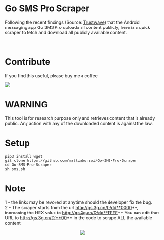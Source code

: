 # Go SMS Pro Scraper
 Following the recent findings (Source: [Trustwave](https://www.trustwave.com/en-us/resources/blogs/spiderlabs-blog/go-sms-pro-vulnerable-to-media-file-theft/?=go-sms-pro-vulnerability-to-media-file-theft)) that the Android messaging app Go SMS Pro uploads all content publicly, here is a quick scraper to fetch and download all publicly available content.

<br>

# Contribute
If you find this useful, please buy me a coffee

<a href="https://www.paypal.me/mattiab/">
    <img src="https://img.shields.io/badge/paypal-%2300457C.svg?&style=for-the-badge&logo=paypal&logoColor=white" />
  </a>

<br>

 # WARNING
This tool is for research purpose only and retrieves content that is already public. Any action with any of the downloaded content is against the law.

 # Setup
```
pip3 install wget
git clone https://github.com/mattiaborsoi/Go-SMS-Pro-Scraper
cd Go-SMS-Pro-Scraper
sh sms.sh
```


 # Note
 1 - the links may be revoked at anytime should the developer fix the bug. 
 <br>
 2 -  The scraper starts from the url http://gs.3g.cn/D/dd**0000**, increasing the HEX value to http://gs.3g.cn/D/dd**FFFF**
 You can edit that URL to http://gs.3g.cn/D/**00** in the code to scrape ALL the available content


<p align='center'>
  <a href="#"><img src="https://badges.pufler.dev/visits/mattiaborsoi/Go-SMS-Pro-Scraper"></a>
</p>